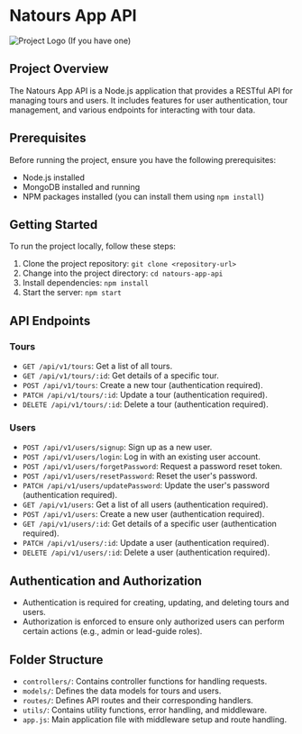 # Natours App API

![Project Logo](link-to-your-logo.png) (If you have one)

## Project Overview

The Natours App API is a Node.js application that provides a RESTful API for managing tours and users. It includes features for user authentication, tour management, and various endpoints for interacting with tour data.

## Prerequisites

Before running the project, ensure you have the following prerequisites:

- Node.js installed
- MongoDB installed and running
- NPM packages installed (you can install them using `npm install`)

## Getting Started

To run the project locally, follow these steps:

1. Clone the project repository: `git clone <repository-url>`
2. Change into the project directory: `cd natours-app-api`
3. Install dependencies: `npm install`
4. Start the server: `npm start`

## API Endpoints

### Tours

- `GET /api/v1/tours`: Get a list of all tours.
- `GET /api/v1/tours/:id`: Get details of a specific tour.
- `POST /api/v1/tours`: Create a new tour (authentication required).
- `PATCH /api/v1/tours/:id`: Update a tour (authentication required).
- `DELETE /api/v1/tours/:id`: Delete a tour (authentication required).

### Users

- `POST /api/v1/users/signup`: Sign up as a new user.
- `POST /api/v1/users/login`: Log in with an existing user account.
- `POST /api/v1/users/forgetPassword`: Request a password reset token.
- `POST /api/v1/users/resetPassword`: Reset the user's password.
- `PATCH /api/v1/users/updatePassword`: Update the user's password (authentication required).
- `GET /api/v1/users`: Get a list of all users (authentication required).
- `POST /api/v1/users`: Create a new user (authentication required).
- `GET /api/v1/users/:id`: Get details of a specific user (authentication required).
- `PATCH /api/v1/users/:id`: Update a user (authentication required).
- `DELETE /api/v1/users/:id`: Delete a user (authentication required).

## Authentication and Authorization

- Authentication is required for creating, updating, and deleting tours and users.
- Authorization is enforced to ensure only authorized users can perform certain actions (e.g., admin or lead-guide roles).

## Folder Structure

- `controllers/`: Contains controller functions for handling requests.
- `models/`: Defines the data models for tours and users.
- `routes/`: Defines API routes and their corresponding handlers.
- `utils/`: Contains utility functions, error handling, and middleware.
- `app.js`: Main application file with middleware setup and route handling.


